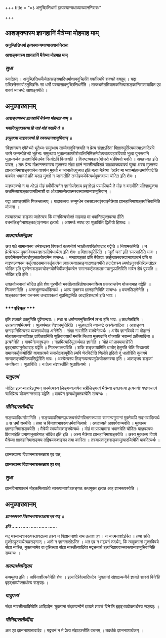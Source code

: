 +++
title = "०३ अनुच्छित्तिधर्मा इत्यस्यान्यथाव्याख्याननिरासः"

+++


## आशङ्क्यास्य ज्ञानहानिं मैत्रेय्या मोहमाह माम्

**अनुच्छित्तिधर्मा इत्यस्यान्यथाव्याख्याननिरासः**

**आशङ्क्यास्य ज्ञानहानिं मैत्रेय्या मोहमाह माम्**

### ***सुधा***

स्यादेतत् । अनुच्छित्तिधर्मेत्येतत्सङ्ख्यादिधर्माणामनुच्छित्तिं वक्तीत्यपि शक्यते वक्तुम् । यद्वा उच्छित्तेरभावोऽनुच्छित्तिः सा धर्मो यस्यासावनुच्छित्तिधर्मेति । तत्कथमेतन्नियामकमित्याशङ्कानिरासायादित एव वाक्यं व्याचष्टे आशङ्क्येति ।

## **अनुव्याख्यानम्**

***आशङ्क्यास्य ज्ञानहानिं मैत्रेय्या मोहमाह माम् ॥***

***भवानित्युक्तवत्या हि नाहं मोहं वदामि ते ॥***

***इत्युक्त्वा याज्ञवल्क्यो हि स्वरूपानाशमूचिवान् ॥***

‘विज्ञानघन एवैतेभ्यो भूतेभ्यः समुत्थाय तान्येवानुविनश्यति न प्रेत्य संज्ञाऽस्ति’ विज्ञानमूर्तिरयमात्माऽनादिरपि चरमे जन्मन्येतेभ्यो भूतेभ्यः समुत्थाय भूतात्मकशरीरोत्पत्तिनिमित्तमेवोत्पन्नव्यवहारविषयो भूत्वा पुनस्तानि भूतान्यन्वेव तन्नाशनिमित्तमेव नित्योऽपि विनश्यति । विनष्टव्यवहार(गोचरो भ)विषयो भवति । अपव्रज्यत इति यावत् । ततः प्रेत्य मोक्षानन्तरमस्य मुक्तस्य संज्ञा ज्ञानं नास्तीत्यविशदं याज्ञवल्क्यवाक्यं श्रुत्वा अस्य मुक्तस्य ज्ञानहानिमाशङ्क्यानेन वाक्येन मुक्तो न जानातीत्युच्यत इति मत्वा मैत्रेय्या ‘अत्रैव मा भवान्मोहान्तमापिपदि’ति वाक्येन भवान्मां प्रति यदाह मुक्तो न जानातीति तन्मोहकमेवेत्यर्थमुक्तवत्या चोदित इति शेषः ।

याज्ञवल्क्यो न वा ओऽहं मोहं ब्रवीमीत्यनेन ज्ञानोपदेशाय प्रवृत्तोऽहं परमप्रियायै ते मोह न वदामीति प्रतिज्ञामुक्त्वा कथमित्याशङ्कायामविनाशी वा ओऽयमात्मेत्यात्मस्वरूपस्यानाशमूचिवान् ।

यद्वा आशङ्क्येति णिजन्ताल्यप् । याज्ञवल्क्यः सम्मुग्धेन वचसाऽस्य(स्या)मैत्रेय्या ज्ञानहानिमाशङ्क्योचिवानिति योजना ।

तस्यास्तथा शङ्का जातेत्यत्र किं मानमित्यत्रोक्तं माहमाह मां भवानित्युक्तवत्या हीति वचनलिङ्गेनाशङ्का(व)गम्यत इत्यर्थः । अयमर्थः स्पष्ट एव श्रुताविति द्वितीयो हिशब्दः ।

### ***वाक्यार्थचन्द्रिका***

अत्र पक्षे सामान्यस्य धर्मशब्दस्य विपरत्वं कल्पनीयं भवतीत्यपरितोषादाह यद्वेति ॥ नियामकमिति । न प्रेत्येत्यस्य मुक्तविषयकज्ञानप्रतिषेधार्थत्व इति शेषः ॥ विज्ञानमूर्तिरिति । ‘मूर्तौ घन’ इति स्मरणादिति भावः । वाक्येनेत्यस्येत्यर्थमुक्तवत्येत्यनेन सम्बन्धः । नन्वाशङ्कां प्रति मैत्रेय्याः कर्तृत्वात्स्वरूपानाशवचनं प्रति च याज्ञवल्क्यस्य कर्तृत्वादसमानकर्तृकत्वेन त्वाप्रत्ययाप्रसङ्गादाशङ्क्येति तदादेशस्य ल्यपोऽनुपपत्तिरित्यतोऽत्र चोदित इति पूरणेनाशङ्काचोदनयोर्मैत्रेयीकर्तृकत्वेन समानकर्तृकतालाभान्नानुपपत्तिरिति भावेन शेषं पूरयति ॥ चोदित इति इति ।

उक्तयोजनायां चोदित इति शेषः पूरणीयो भवतीत्यपरितोषात्तमनाश्रित्य प्रकारान्तरेण योजनामाह यद्वेति ॥ णिजन्तादिति । अन्तभूतण्यर्थादित्यर्थः । अस्य मुक्तस्य ज्ञानहानिमिति सम्बन्धः ॥ वचनलिङ्गेनेति । शङ्काकार्यस्य वचनस्य तज्ज्ञापकत्वं सुप्रसिद्धमिति आद्यहिशब्दार्थ इति भावः ।

### ***परिमल ***

इति शक्यते वक्तुमिति पूर्वेणान्वयः । तथा च धर्माणामनुच्छित्तिर्न लभ्य इति भावः ॥ कथमेतदिति । उत्तरवाक्यमित्यर्थः । श्रुत्यर्थमाह विज्ञानमूर्तिरिति । मूलपदानि व्याचष्टे अस्येत्यादिना । आशङ्क्य ज्ञनाहानिमित्यस्य व्यक्तमर्थमाह अनेनेति । संज्ञा नास्तीति वाक्येनेत्यर्थः । अत्रैव ज्ञानविषये मा मोहान्तं मोहाख्यनाशमापिपत् प्रापितवानिति श्रुतिवाक्यार्थं मनसि निधाय मूलपदानि योजयति भवान्मां प्रतीत्यादिना ॥ इत्यनेनेति । वाक्येनेत्यनुषङ्गः । नाहमित्यादिमूलार्थमाह ज्ञानेति । ‘मोहं मां प्रापयामासे’ति बृहद्भाष्यानुरोधादाह यद्वेति ॥ णिजन्ताल्ल्यबिति । शकि शङ्कायामिति धातोर् हेतुमति चेति णिच्प्रत्यये समानकर्तृकयोरिति क्त्वाप्रत्यये समासेऽनञ्पूर्वेति ल्यपि णेरनिटीति णिलोपे इदितो नुं धातोरिति नुमागमे सत्याशङ्क्येतिरूपसिद्धेरिति भावः । अस्येत्यस्य लिङ्गव्यत्ययमुपेत्योक्तमस्या इति । आशङ्क्य शङ्कां जनयित्वा । श्रुताविति । न प्रेत्य संज्ञास्तीति श्रुतावित्यर्थः ।

### ***यादुपत्यं***

चोदित इत्यध्याहारेऽतुष्यन् अस्येत्यस्य लिङ्गव्यत्ययेन स्त्रीलिङ्गत्वं मैत्रेय्या उक्तवत्या इत्यनयोः षष्ठ्यन्तत्वं चाभिप्रेत्य योजनान्तरमाह यद्वेति ॥ वाक्येन इत्यर्थमुक्तवत्येति सम्बन्धः ।

### ***श्रीनिवासतीर्थीया***

सङ्ख्यादिधर्माणामिति । सङ्ख्यापरिमाणपृथक्त्वसंयोगविभागरूपाणां सामान्यगुणानां मुक्तेष्वपि सद्भावादित्यर्थः ॥ स धर्मो यस्येति । तथा च विनाशाभावरूपधर्मवानित्यर्थः । अपव्रज्यते अपवर्गवान्भवति । मुक्तस्य ज्ञानहानिमाशङ्क्येति । मैत्रेयी स्वयमेवाशङ्क्येत्यर्थः । मोहं मां प्रापयामास भवानत्रेति चोदितः याज्ञवल्क्यः प्रियामाहेति प्रमाणानुसारेणाह चोदित इति इति । अस्य मैत्रेय्या ज्ञानहानिमाशङ्क्येति । अस्य मुक्तस्य विषये मैत्रेय्या ज्ञानहानिमाशङ्क्य तद्विषयकशङ्का तया कारिता । तस्यास्तादृशशङ्कामुत्पादयित्वेति यावदित्यर्थः ।

------------------------------------------------------------------------

ज्ञानरूपस्य विज्ञाननाशस्तन्नाश एव यत्

**ज्ञानरूपस्य विज्ञाननाशस्तन्नाश एव यत्**

### ***सुधा***

ज्ञानविनाशवचनं मोहकमित्याक्षेपे स्वरूपानाशोऽसङ्गतः कथमुक्त इत्यत आह ज्ञानरूपस्येति ।

## **अनुव्याख्यानम्**

***ज्ञानरूपस्य विज्ञाननाशस्तन्नाश एव यत् ॥***

***इति ...... ..... ...... ...... ......***

यद् यस्माज्ज्ञानरूपस्तावदात्मा तस्य च विज्ञाननाशो नाम तन्नाश एव । न चात्मनाशोऽस्ति । तथा सति मुक्तेरपुरुषार्थत्वप्रसङ्गात् । अतो न ज्ञाननाशोऽस्ति । अत एव न मद्वचनं तदर्थम्, किं त्वमुक्तानां मुक्तविषये संज्ञा नास्ति, मुक्तानामेव वा वृत्तिरूपा संज्ञा नास्तीत्यादिरेव मद्वचनार्थ इत्यभिप्रायवान्स्वरूपानाशमूचिवानिति सम्बन्धः ।

### ***वाक्यार्थचन्द्रिका***

कथमुक्त इति । अविनाशीत्यनेनेति शेषः । इत्यादिरेवेत्यादिपदेन ‘मुक्तानां संज्ञाऽप्यन्यैर्न ज्ञायते शास्त्रं विने’ति बृहद्भाष्योक्तार्थस्य सङ्ग्रहः ।

### ***यादुपत्यं***

संज्ञा नास्तीत्यादिरेवेति आदिपदेन ‘मुक्तानां संज्ञाप्यन्यैर्न ज्ञायते शास्त्रं विने’ति बृहद्भाष्योक्तार्थस्य सङ्ग्रहः ।

### ***श्रीनिवासतीर्थीया***

अत एव ज्ञाननाशाभावादेव । मद्वचनं न मे प्रेत्य संज्ञाऽस्तीति वचनम् । तदर्थकं ज्ञाननाशार्थकम् ।

